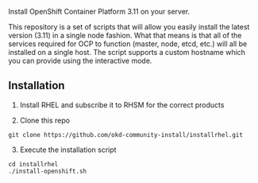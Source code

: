 Install OpenShift Container Platform 3.11 on your server.

This repository is a set of scripts that will allow you easily install the latest version (3.11) in a single node fashion.  What that means is that all of the services required for OCP to function (master, node, etcd, etc.) will all be installed on a single host.  The script supports a custom hostname which you can provide using the interactive mode.

## Installation

1. Install RHEL and subscribe it to RHSM for the correct products 

2. Clone this repo

```
git clone https://github.com/okd-community-install/installrhel.git
```

3. Execute the installation script

```
cd installrhel
./install-openshift.sh
```
